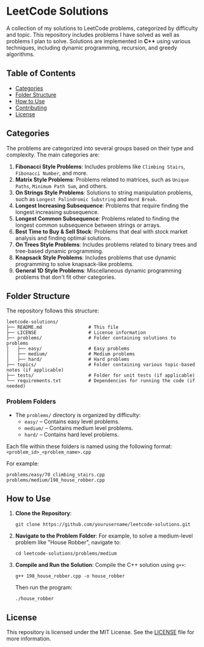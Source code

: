 # LeetCode Solutions

A collection of my solutions to LeetCode problems, categorized by difficulty and topic. This repository includes problems I have solved as well as problems I plan to solve. Solutions are implemented in **C++** using various techniques, including dynamic programming, recursion, and greedy algorithms.

## Table of Contents

- [Categories](#categories)
- [Folder Structure](#folder-structure)
- [How to Use](#how-to-use)
- [Contributing](#contributing)
- [License](#license)

## Categories

The problems are categorized into several groups based on their type and complexity. The main categories are:

1. **Fibonacci Style Problems**: Includes problems like `Climbing Stairs`, `Fibonacci Number`, and more.
2. **Matrix Style Problems**: Problems related to matrices, such as `Unique Paths`, `Minimum Path Sum`, and others.
3. **On Strings Style Problems**: Solutions to string manipulation problems, such as `Longest Palindromic Substring` and `Word Break`.
4. **Longest Increasing Subsequence**: Problems that require finding the longest increasing subsequence.
5. **Longest Common Subsequence**: Problems related to finding the longest common subsequence between strings or arrays.
6. **Best Time to Buy & Sell Stock**: Problems that deal with stock market analysis and finding optimal solutions.
7. **On Trees Style Problems**: Includes problems related to binary trees and tree-based dynamic programming.
8. **Knapsack Style Problems**: Includes problems that use dynamic programming to solve knapsack-like problems.
9. **General 1D Style Problems**: Miscellaneous dynamic programming problems that don't fit other categories.

## Folder Structure

The repository follows this structure:

```
leetcode-solutions/
├── README.md                 # This file
├── LICENSE                   # License information
├── problems/                 # Folder containing solutions to problems
│   ├── easy/                 # Easy problems
│   ├── medium/               # Medium problems
│   ├── hard/                 # Hard problems
├── topics/                   # Folder containing various topic-based notes (if applicable)
├── tests/                    # Folder for unit tests (if applicable)
└── requirements.txt          # Dependencies for running the code (if needed)
```

### Problem Folders

- The `problems/` directory is organized by difficulty:
  - `easy/` – Contains easy level problems.
  - `medium/` – Contains medium level problems.
  - `hard/` – Contains hard level problems.

Each file within these folders is named using the following format: 
`<problem_id>_<problem_name>.cpp`

For example:
```
problems/easy/70_climbing_stairs.cpp
problems/medium/198_house_robber.cpp
```

## How to Use

1. **Clone the Repository**:
   ```
   git clone https://github.com/yourusername/leetcode-solutions.git
   ```

2. **Navigate to the Problem Folder**:
   For example, to solve a medium-level problem like "House Robber", navigate to:
   ```
   cd leetcode-solutions/problems/medium
   ```

3. **Compile and Run the Solution**:
   Compile the C++ solution using `g++`:
   ```
   g++ 198_house_robber.cpp -o house_robber
   ```

   Then run the program:
   ```
   ./house_robber
   ```


## License

This repository is licensed under the MIT License. See the [LICENSE](LICENSE) file for more information.
